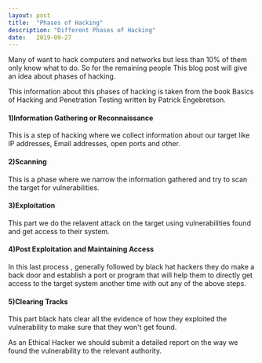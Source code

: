 ```yaml
---
layout: post
title:  "Phases of Hacking"
description: "Different Phases of Hacking"
date:   2019-09-27
---
```

Many of want to hack computers and networks but less than 10% of them only know what to do. So for the remaining people This blog post will give an idea about phases of hacking.

This information about this phases of hacking is taken from the book Basics of Hacking and Penetration Testing written by Patrick Engebretson.

#### 1)Information Gathering or Reconnaissance

This is a step of hacking where we collect information about our target like IP addresses, Email addresses, open ports and other.

#### 2)Scanning

This is a phase where we narrow the information gathered and try to scan the target for vulnerabilities.

#### 3)Exploitation

This part we do the relavent attack on the target using vulnerabilities found and get access to their system.

#### 4)Post Exploitation and Maintaining Access

In this last process , generally followed by black hat hackers they do make a back door and establish a port or program that will help them to directly get access to the target system another time with out any of the above steps.

#### 5)Clearing Tracks

This part black hats clear all the evidence of how they exploited the vulnerability to make sure that they won't get found.

As an Ethical Hacker we should submit a detailed report on the way we found the vulnerability to the relevant authority.